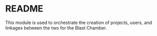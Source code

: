 # README
This module is used to orchestrate the creation of projects, users, and linkages between the two for the Blast Chamber.